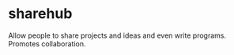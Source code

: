 # sharehub
Allow people to share projects and ideas and even write programs. Promotes collaboration.
